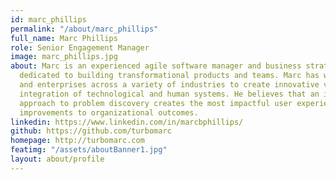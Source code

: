 ```yaml
---
id: marc_phillips
permalink: "/about/marc_phillips"
full_name: Marc Phillips
role: Senior Engagement Manager
image: marc_phillips.jpg
about: Marc is an experienced agile software manager and business strategist 
  dedicated to building transformational products and teams. Marc has worked with startups 
  and enterprises across a variety of industries to create innovative value through the 
  integration of technological and human systems. He believes that an iterative, people-first 
  approach to problem discovery creates the most impactful user experiences and sustainable 
  improvements to organizational outcomes.
linkedin: https://www.linkedin.com/in/marcbphillips/
github: https://github.com/turbomarc
homepage: http://turbomarc.com
featimg: "/assets/aboutBanner1.jpg"
layout: about/profile
---
```

